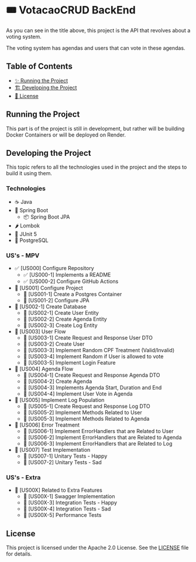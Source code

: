 # 🎟️ VotacaoCRUD BackEnd

As you can see in the title above, this project is the API that revolves about a voting system.

The voting system has agendas and users that can vote in these agendas.

## Table of Contents
- [✨ Running the Project](#running-the-project)
- [🏗️ Developing the Project](#developing-the-project)
- [📄 License](#license)

## Running the Project

This part is of the project is still in development, but rather will be building Docker Containers or will be deployed on Render.

## Developing the Project

This topic refers to all the technologies used in the project and the steps to build it using them.

### Technologies

- ☕ Java
- 🍃 Spring Boot
    - 📦 Spring Boot JPA
- 🌶️ Lombok
- 🧪 JUnit 5
- 🐘 PostgreSQL

### US's - MPV

- ✅ [US000] Configure Repository
  - ✅ [US000-1] Implements a README
  - ✅ [US000-2] Configure GitHub Actions
- 🚧 [US001] Configure Project
  - 🚧 [US001-1] Create a Postgres Container
  - 🚧 [US001-2] Configure JPA
- 🚧 [US002-1] Create Database
  - 🚧 [US002-1] Create User Entity
  - 🚧 [US002-2] Create Agenda Entity
  - 🚧 [US002-3] Create Log Entity
- 🚧 [US003] User Flow
  - 🚧 [US003-1] Create Request and Response User DTO  
  - 🚧 [US003-2] Create User
  - 🚧 [US003-3] Implement Random CPF Treatment (Valid/Invalid)
  - 🚧 [US003-4] Implement Random if User is allowed to vote
  - 🚧 [US003-5] Implement Login Feature
- 🚧 [US004] Agenda Flow
  - 🚧 [US004-1] Create Request and Response Agenda DTO 
  - 🚧 [US004-2] Create Agenda
  - 🚧 [US004-3] Implements Agenda Start, Duration and End
  - 🚧 [US004-4] Implement User Vote in Agenda
- 🚧 [US005] Implement Log Population
  - 🚧 [US005-1] Create Request and Response Log DTO 
  - 🚧 [US005-2] Implement Methods Related to User
  - 🚧 [US005-3] Implement Methods Related to Agenda
- 🚧 [US006] Error Treatment
  - 🚧 [US006-1] Implement ErrorHandlers that are Related to User
  - 🚧 [US006-2] Implement ErrorHandlers that are Related to Agenda
  - 🚧 [US006-3] Implement ErrorHandlers that are Related to Log
- 🚧 [US007] Test Implementation
  - 🚧 [US007-1] Unitary Tests - Happy
  - 🚧 [US007-2] Unitary Tests - Sad

### US's - Extra

- 🚧 [US00X] Related to Extra Features
  - 🚧 [US00X-1] Swagger Implementation
  - 🚧 [US00X-3] Integration Tests - Happy
  - 🚧 [US00X-4] Integration Tests - Sad
  - 🚧 [US00X-5] Performance Tests 


## License
This project is licensed under the Apache 2.0 License. See the [LICENSE](LICENSE) file for details.
